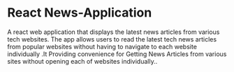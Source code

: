 # React News-Application
A react web application that displays the latest news articles from various tech websites. The app allows users to read the latest tech news articles from popular websites without having to navigate to each website individually .It Providing convenience for Getting News Articles  from various sites without opening each of websites individually..
